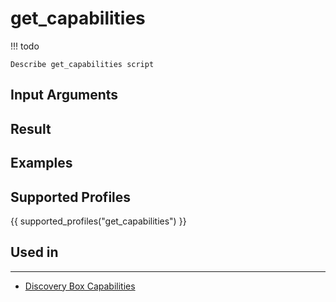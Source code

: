 

# get_capabilities

<!-- prettier-ignore -->
!!! todo

    Describe get_capabilities script

## Input Arguments

## Result

## Examples

## Supported Profiles

{{ supported_profiles("get_capabilities") }}

## Used in
----
* [Discovery Box Capabilities](../discovery-reference/box/caps.md)
